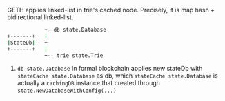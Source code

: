 GETH applies linked-list in trie's cached node. Precisely, it is map hash + bidirectional linked-list.

```sh
            +--db state.Database 
+-------+   |
|StateDb|---+
+-------+   |
            +-- trie state.Trie
```

1) `db state.Database` In formal blockchain applies new stateDb with `stateCache state.Database` as db, which `stateCache state.Database` is actually a `cachingDB` instance that created through `state.NewDatabaseWithConfig(...)`
